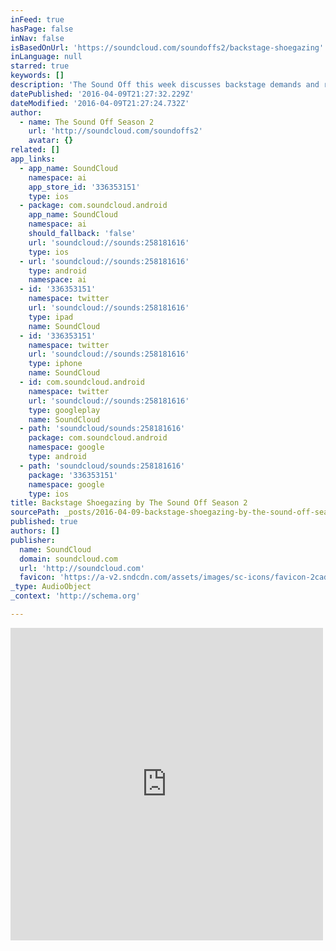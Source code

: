 ```yaml
---
inFeed: true
hasPage: false
inNav: false
isBasedOnUrl: 'https://soundcloud.com/soundoffs2/backstage-shoegazing'
inLanguage: null
starred: true
keywords: []
description: 'The Sound Off this week discusses backstage demands and routines. We shed the light on Shoegaze rock with new music from The Veldt, Blood Hounds On My Trail and Ummagma.'
datePublished: '2016-04-09T21:27:32.229Z'
dateModified: '2016-04-09T21:27:24.732Z'
author:
  - name: The Sound Off Season 2
    url: 'http://soundcloud.com/soundoffs2'
    avatar: {}
related: []
app_links:
  - app_name: SoundCloud
    namespace: ai
    app_store_id: '336353151'
    type: ios
  - package: com.soundcloud.android
    app_name: SoundCloud
    namespace: ai
    should_fallback: 'false'
    url: 'soundcloud://sounds:258181616'
    type: ios
  - url: 'soundcloud://sounds:258181616'
    type: android
    namespace: ai
  - id: '336353151'
    namespace: twitter
    url: 'soundcloud://sounds:258181616'
    type: ipad
    name: SoundCloud
  - id: '336353151'
    namespace: twitter
    url: 'soundcloud://sounds:258181616'
    type: iphone
    name: SoundCloud
  - id: com.soundcloud.android
    namespace: twitter
    url: 'soundcloud://sounds:258181616'
    type: googleplay
    name: SoundCloud
  - path: 'soundcloud/sounds:258181616'
    package: com.soundcloud.android
    namespace: google
    type: android
  - path: 'soundcloud/sounds:258181616'
    package: '336353151'
    namespace: google
    type: ios
title: Backstage Shoegazing by The Sound Off Season 2
sourcePath: _posts/2016-04-09-backstage-shoegazing-by-the-sound-off-season-2.md
published: true
authors: []
publisher:
  name: SoundCloud
  domain: soundcloud.com
  url: 'http://soundcloud.com'
  favicon: 'https://a-v2.sndcdn.com/assets/images/sc-icons/favicon-2cadd14b.ico'
_type: AudioObject
_context: 'http://schema.org'

---
```

<iframe src="https://cdn.embedly.com/widgets/media.html?src=https%3A%2F%2Fw.soundcloud.com%2Fplayer%2F%3Fvisual%3Dtrue%26url%3Dhttp%253A%252F%252Fapi.soundcloud.com%252Ftracks%252F258181616%26show_artwork%3Dtrue&amp;url=https%3A%2F%2Fsoundcloud.com%2Fsoundoffs2%2Fbackstage-shoegazing&amp;image=http%3A%2F%2Fi1.sndcdn.com%2Fartworks-000157316022-x3neg9-t500x500.jpg&amp;key=b7d04c9b404c499eba89ee7072e1c4f7&amp;type=text%2Fhtml&amp;schema=soundcloud" width="500" height="500" scrolling="no" frameborder="0" allowfullscreen="allowfullscreen" style=""></iframe>